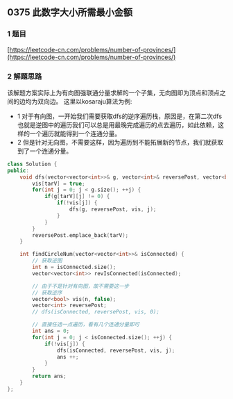 ## 0375 此数字大小所需最小金额

### 1 题目
[https://leetcode-cn.com/problems/number-of-provinces/](https://leetcode-cn.com/problems/number-of-provinces/)


### 2 解题思路
该解题方案实际上为有向图强联通分量求解的一个子集，无向图即为顶点和顶点之间的边均为双向边。
这里以kosaraju算法为例:
- 1 对于有向图，一开始我们需要获取dfs的逆序遍历栈，原因是，在第二次dfs也就是逆图中的遍历我们可以总是用最晚完成遍历的点去遍历，如此依赖，这样的一个遍历就能得到一个连通分量。
- 2 但是针对无向图，不需要这样，因为遍历到不能拓展新的节点，我们就获取到了一个连通分量。
```cpp
class Solution {
public:
    void dfs(vector<vector<int>>& g, vector<int>& reversePost, vector<bool>& vis, int tarV) {
        vis[tarV] = true;
        for(int j = 0; j < g.size(); ++j) {
            if(g[tarV][j] != 0) {
                if(!vis[j]) {
                    dfs(g, reversePost, vis, j);
                }
            }    
        }
        reversePost.emplace_back(tarV);
    }

    int findCircleNum(vector<vector<int>>& isConnected) {
        // 获取逆图
        int n = isConnected.size();
        vector<vector<int>> revIsConnected(isConnected);

        // 由于不是针对有向图，故不需要这一步
        // 获取逆序
        vector<bool> vis(n, false);
        vector<int> reversePost;
        // dfs(isConnected, reversePost, vis, 0);

        // 直接任选一点遍历，看有几个连通分量即可
        int ans = 0;       
        for(int j = 0; j < isConnected.size(); ++j) {
            if(!vis[j]) {
                dfs(isConnected, reversePost, vis, j);
                ans ++;
            }          
        }
        return ans;
    }
};
```
